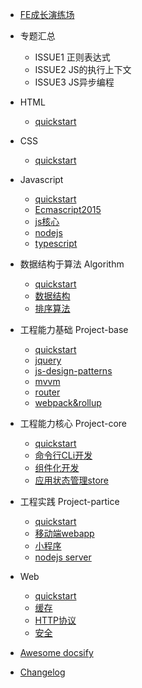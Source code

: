 - [FE成长演练场](README.md)

- 专题汇总

  - ISSUE1 正则表达式
  - ISSUE2 JS的执行上下文
  - ISSUE3 JS异步编程

- HTML
  
  - [quickstart](html/README.md)


- CSS

  - [quickstart](css/README.md)

- Javascript

  - [quickstart](js/README.md)
  - [Ecmascript2015](js/es6/README.md)
  - [js核心](js/js-core/README.md)
  - [nodejs](js/nodejs/README.md)
  - [typescript](js/typescript/README.md)

- 数据结构于算法 Algorithm
  
  - [quickstart](algorithm/README.md)
  - [数据结构](algorithm/datastructures.md)
  - [排序算法](algorithm/sort.md)


- 工程能力基础 Project-base

  - [quickstart](project-basic/README.md)
  - [jquery](project-basic/jquery/README.md)
  - [js-design-patterns](project-basic/js-design-patterns/README.md)
  - [mvvm](project-basic/mvvm/README.md)
  - [router](project-basic/jquery/README.md)
  - [webpack&rollup](project-basic/jquery/README.md)

- 工程能力核心 Project-core

  - [quickstart](project-core/README.md)
  - [命令行CLi开发](project-core/cli&scfford/README.md)
  - [组件化开发](project-core/component/README.md)
  - [应用状态管理store](project-core/cli&scfford/README.md)

- 工程实践 Project-partice

  - [quickstart](project-partice/README.md)
  - [移动端webapp](project-partice/h5-webapp/README.md)
  - [小程序](project-partice/mini-program/README.md)
  - [nodejs server](project-partice/nodejs-server/README.md)

- Web
  - [quickstart](web/README.md)
  - [缓存](web/cache/README.md)
  - [HTTP协议](web/http&https/README.md)
  - [安全](web/security/README.md)

- [Awesome docsify](awesome.md)
- [Changelog](changelog.md)